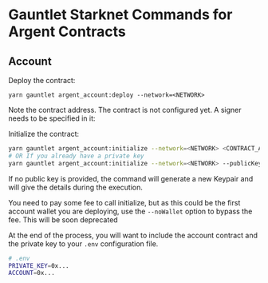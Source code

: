 # Gauntlet Starknet Commands for Argent Contracts

## Account

Deploy the contract:

```
yarn gauntlet argent_account:deploy --network=<NETWORK>
```

Note the contract address. The contract is not configured yet. A signer needs to be specified in it:

Initialize the contract:

```bash
yarn gauntlet argent_account:initialize --network=<NETWORK> <CONTRACT_ADDRESS>
# OR If you already have a private key
yarn gauntlet argent_account:initialize --network=<NETWORK> --publicKey=<PUBLIC_KEY> <CONTRACT_ADDRESS>
```

If no public key is provided, the command will generate a new Keypair and will give the details during the execution.

You need to pay some fee to call initialize, but as this could be the first account wallet you are deploying, use the `--noWallet` option to bypass the fee. This will be soon deprecated

At the end of the process, you will want to include the account contract and the private key to your `.env` configuration file.

```bash
# .env
PRIVATE_KEY=0x...
ACCOUNT=0x...
```
